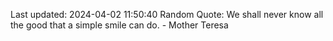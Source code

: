 Last updated: 2024-04-02 11:50:40
Random Quote: We shall never know all the good that a simple smile can do. - Mother Teresa